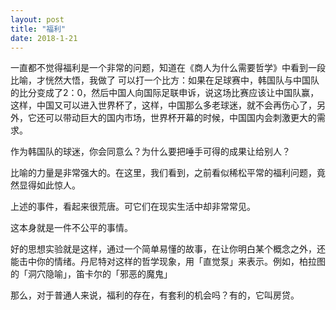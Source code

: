 ```yaml
---
layout: post
title: "福利"
date: 2018-1-21
---
```


一直都不觉得福利是一个非常的问题，知道在《商人为什么需要哲学》中看到一段比喻，才恍然大悟，我做了
可以打一个比方：如果在足球赛中，韩国队与中国队的比分变成了2：0，然后中国人向国际足联申诉，说这场比赛应该让中国队赢，这样，中国又可以进入世界杯了，这样，中国那么多老球迷，就不会再伤心了，另外，它还可以带动巨大的国内市场，世界杯开幕的时候，中国国内会刺激更大的需求。

作为韩国队的球迷，你会同意么？为什么要把唾手可得的成果让给别人？

比喻的力量是非常强大的。在这里，我们看到，之前看似稀松平常的福利问题，竟然显得如此惊人。

上述的事件，看起来很荒唐。可它们在现实生活中却非常常见。

这本身就是一件不公平的事情。

好的思想实验就是这样，通过一个简单易懂的故事，在让你明白某个概念之外，还能击中你的情绪。丹尼特对这样的哲学现象，用「直觉泵」来表示。例如，柏拉图的「洞穴隐喻」，笛卡尔的「邪恶的魔鬼」


那么，对于普通人来说，福利的存在，有套利的机会吗？有的，它叫房贷。